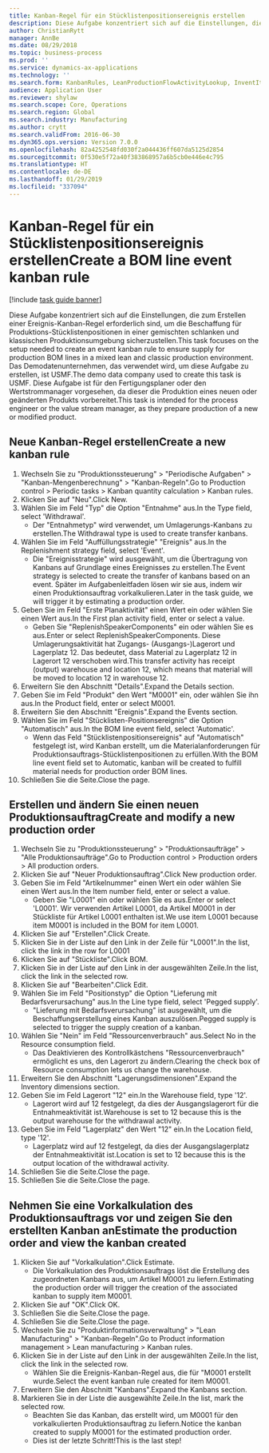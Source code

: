 ```yaml
---
title: Kanban-Regel für ein Stücklistenpositionsereignis erstellen
description: Diese Aufgabe konzentriert sich auf die Einstellungen, die zum Erstellen einer Ereignis-Kanban-Regel erforderlich sind, um die Beschaffung für Produktions-Stücklistenpositionen in einer gemischten schlanken und klassischen Produktionsumgebung sicherzustellen.
author: ChristianRytt
manager: AnnBe
ms.date: 08/29/2018
ms.topic: business-process
ms.prod: ''
ms.service: dynamics-ax-applications
ms.technology: ''
ms.search.form: KanbanRules, LeanProductionFlowActivityLookup, InventItemIdLookupSimple, ProdTableListPage, ProdTableCreate, InventItemIdLookupPurchase, ProdTable, ProdBOM, ProdParmCostEstimation
audience: Application User
ms.reviewer: shylaw
ms.search.scope: Core, Operations
ms.search.region: Global
ms.search.industry: Manufacturing
ms.author: crytt
ms.search.validFrom: 2016-06-30
ms.dyn365.ops.version: Version 7.0.0
ms.openlocfilehash: 82a4252548fd030f2a044436ff607da5125d2854
ms.sourcegitcommit: 0f530e5f72a40f383868957a6b5cb0e446e4c795
ms.translationtype: HT
ms.contentlocale: de-DE
ms.lasthandoff: 01/29/2019
ms.locfileid: "337094"
---
```

# <a name="create-a-bom-line-event-kanban-rule"></a><span data-ttu-id="f3433-103">Kanban-Regel für ein Stücklistenpositionsereignis erstellen</span><span class="sxs-lookup"><span data-stu-id="f3433-103">Create a BOM line event kanban rule</span></span>

[!include [task guide banner](../../includes/task-guide-banner.md)]

<span data-ttu-id="f3433-104">Diese Aufgabe konzentriert sich auf die Einstellungen, die zum Erstellen einer Ereignis-Kanban-Regel erforderlich sind, um die Beschaffung für Produktions-Stücklistenpositionen in einer gemischten schlanken und klassischen Produktionsumgebung sicherzustellen.</span><span class="sxs-lookup"><span data-stu-id="f3433-104">This task focuses on the setup needed to create an event kanban rule to ensure supply for production BOM lines in a mixed lean and classic production environment.</span></span> <span data-ttu-id="f3433-105">Das Demodatenunternehmen, das verwendet wird, um diese Aufgabe zu erstellen, ist USMF.</span><span class="sxs-lookup"><span data-stu-id="f3433-105">The demo data company used to create this task is USMF.</span></span> <span data-ttu-id="f3433-106">Diese Aufgabe ist für den Fertigungsplaner oder den Wertstrommanager vorgesehen, da dieser die Produktion eines neuen oder geänderten Produkts vorbereitet.</span><span class="sxs-lookup"><span data-stu-id="f3433-106">This task is intended for the process engineer or the value stream manager, as they prepare production of a new or modified product.</span></span>


## <a name="create-a-new-kanban-rule"></a><span data-ttu-id="f3433-107">Neue Kanban-Regel erstellen</span><span class="sxs-lookup"><span data-stu-id="f3433-107">Create a new kanban rule</span></span>
1. <span data-ttu-id="f3433-108">Wechseln Sie zu "Produktionssteuerung" > "Periodische Aufgaben" > "Kanban-Mengenberechnung" > "Kanban-Regeln".</span><span class="sxs-lookup"><span data-stu-id="f3433-108">Go to Production control > Periodic tasks > Kanban quantity calculation > Kanban rules.</span></span>
2. <span data-ttu-id="f3433-109">Klicken Sie auf "Neu".</span><span class="sxs-lookup"><span data-stu-id="f3433-109">Click New.</span></span>
3. <span data-ttu-id="f3433-110">Wählen Sie im Feld "Typ" die Option "Entnahme" aus.</span><span class="sxs-lookup"><span data-stu-id="f3433-110">In the Type field, select 'Withdrawal'.</span></span>
    * <span data-ttu-id="f3433-111">Der "Entnahmetyp" wird verwendet, um Umlagerungs-Kanbans zu erstellen.</span><span class="sxs-lookup"><span data-stu-id="f3433-111">The Withdrawal type is used to create transfer kanbans.</span></span>  
4. <span data-ttu-id="f3433-112">Wählen Sie im Feld "Auffüllungsstrategie" "Ereignis" aus.</span><span class="sxs-lookup"><span data-stu-id="f3433-112">In the Replenishment strategy field, select 'Event'.</span></span>
    * <span data-ttu-id="f3433-113">Die "Ereignisstrategie" wird ausgewählt, um die Übertragung von Kanbans auf Grundlage eines Ereignisses zu erstellen.</span><span class="sxs-lookup"><span data-stu-id="f3433-113">The Event strategy is selected to create the transfer of kanbans based on an event.</span></span> <span data-ttu-id="f3433-114">Später im Aufgabenleitfaden lösen wir sie aus, indem wir einen Produktionsauftrag vorkalkulieren.</span><span class="sxs-lookup"><span data-stu-id="f3433-114">Later in the task guide, we will trigger it by estimating a production order.</span></span>  
5. <span data-ttu-id="f3433-115">Geben Sie im Feld "Erste Planaktivität" einen Wert ein oder wählen Sie einen Wert aus.</span><span class="sxs-lookup"><span data-stu-id="f3433-115">In the First plan activity field, enter or select a value.</span></span>
    * <span data-ttu-id="f3433-116">Geben Sie "ReplenishSpeakerComponents" ein oder wählen Sie es aus.</span><span class="sxs-lookup"><span data-stu-id="f3433-116">Enter or select ReplenishSpeakerComponents.</span></span> <span data-ttu-id="f3433-117">Diese Umlagerungsaktivität hat Zugangs- (Ausgangs-)Lagerort und Lagerplatz 12. Das bedeutet, dass Material zu Lagerplatz 12 in Lagerort 12 verschoben wird.</span><span class="sxs-lookup"><span data-stu-id="f3433-117">This transfer activity has receipt (output) warehouse and location 12, which means that material will be moved to location 12 in warehouse 12.</span></span>  
6. <span data-ttu-id="f3433-118">Erweitern Sie den Abschnitt "Details".</span><span class="sxs-lookup"><span data-stu-id="f3433-118">Expand the Details section.</span></span>
7. <span data-ttu-id="f3433-119">Geben Sie im Feld "Produkt" den Wert "M0001" ein, oder wählen Sie ihn aus.</span><span class="sxs-lookup"><span data-stu-id="f3433-119">In the Product field, enter or select M0001.</span></span>
8. <span data-ttu-id="f3433-120">Erweitern Sie den Abschnitt "Ereignis".</span><span class="sxs-lookup"><span data-stu-id="f3433-120">Expand the Events section.</span></span>
9. <span data-ttu-id="f3433-121">Wählen Sie im Feld "Stücklisten-Positionsereignis" die Option "Automatisch" aus.</span><span class="sxs-lookup"><span data-stu-id="f3433-121">In the BOM line event field, select 'Automatic'.</span></span>
    * <span data-ttu-id="f3433-122">Wenn das Feld "Stücklistenpositionsereignis" auf "Automatisch" festgelegt ist, wird Kanban erstellt, um die Materialanforderungen für Produktionsauftrags-Stücklistenpositionen zu erfüllen.</span><span class="sxs-lookup"><span data-stu-id="f3433-122">With the BOM line event field set to Automatic, kanban will be created to fulfill material needs for production order BOM lines.</span></span>  
10. <span data-ttu-id="f3433-123">Schließen Sie die Seite.</span><span class="sxs-lookup"><span data-stu-id="f3433-123">Close the page.</span></span>

## <a name="create-and-modify-a-new-production-order"></a><span data-ttu-id="f3433-124">Erstellen und ändern Sie einen neuen Produktionsauftrag</span><span class="sxs-lookup"><span data-stu-id="f3433-124">Create and modify a new production order</span></span>
1. <span data-ttu-id="f3433-125">Wechseln Sie zu "Produktionssteuerung" > "Produktionsaufträge" > "Alle Produktionsaufträge".</span><span class="sxs-lookup"><span data-stu-id="f3433-125">Go to Production control > Production orders > All production orders.</span></span>
2. <span data-ttu-id="f3433-126">Klicken Sie auf "Neuer Produktionsauftrag".</span><span class="sxs-lookup"><span data-stu-id="f3433-126">Click New production order.</span></span>
3. <span data-ttu-id="f3433-127">Geben Sie im Feld "Artikelnummer" einen Wert ein oder wählen Sie einen Wert aus.</span><span class="sxs-lookup"><span data-stu-id="f3433-127">In the Item number field, enter or select a value.</span></span>
    * <span data-ttu-id="f3433-128">Geben Sie "L0001" ein oder wählen Sie es aus.</span><span class="sxs-lookup"><span data-stu-id="f3433-128">Enter or select 'L0001'.</span></span> <span data-ttu-id="f3433-129">Wir verwenden Artikel L0001, da Artikel M0001 in der Stückliste für Artikel L0001 enthalten ist.</span><span class="sxs-lookup"><span data-stu-id="f3433-129">We use item L0001 because item M0001 is included in the BOM for item L0001.</span></span>  
4. <span data-ttu-id="f3433-130">Klicken Sie auf "Erstellen".</span><span class="sxs-lookup"><span data-stu-id="f3433-130">Click Create.</span></span>
5. <span data-ttu-id="f3433-131">Klicken Sie in der Liste auf den Link in der Zeile für "L0001".</span><span class="sxs-lookup"><span data-stu-id="f3433-131">In the list, click the link in the row for L0001</span></span>
6. <span data-ttu-id="f3433-132">Klicken Sie auf "Stückliste".</span><span class="sxs-lookup"><span data-stu-id="f3433-132">Click BOM.</span></span>
7. <span data-ttu-id="f3433-133">Klicken Sie in der Liste auf den Link in der ausgewählten Zeile.</span><span class="sxs-lookup"><span data-stu-id="f3433-133">In the list, click the link in the selected row.</span></span>
8. <span data-ttu-id="f3433-134">Klicken Sie auf "Bearbeiten".</span><span class="sxs-lookup"><span data-stu-id="f3433-134">Click Edit.</span></span>
9. <span data-ttu-id="f3433-135">Wählen Sie im Feld "Positionstyp" die Option "Lieferung mit Bedarfsverursachung" aus.</span><span class="sxs-lookup"><span data-stu-id="f3433-135">In the Line type field, select 'Pegged supply'.</span></span>
    * <span data-ttu-id="f3433-136">"Lieferung mit Bedarfsverursachung" ist ausgewählt, um die Beschaffungserstellung eines Kanban auszulösen.</span><span class="sxs-lookup"><span data-stu-id="f3433-136">Pegged supply is selected to trigger the supply creation of a kanban.</span></span>  
10. <span data-ttu-id="f3433-137">Wählen Sie "Nein" im Feld "Ressourcenverbrauch" aus.</span><span class="sxs-lookup"><span data-stu-id="f3433-137">Select No in the Resource consumption field.</span></span>
    * <span data-ttu-id="f3433-138">Das Deaktivieren des Kontrollkästchens "Ressourcenverbrauch" ermöglicht es uns, den Lagerort zu ändern.</span><span class="sxs-lookup"><span data-stu-id="f3433-138">Clearing the check box of Resource consumption lets us change the warehouse.</span></span>  
11. <span data-ttu-id="f3433-139">Erweitern Sie den Abschnitt "Lagerungsdimensionen".</span><span class="sxs-lookup"><span data-stu-id="f3433-139">Expand the Inventory dimensions section.</span></span>
12. <span data-ttu-id="f3433-140">Geben Sie im Feld Lagerort "12" ein.</span><span class="sxs-lookup"><span data-stu-id="f3433-140">In the Warehouse field, type '12'.</span></span>
    * <span data-ttu-id="f3433-141">Lagerort wird auf 12 festgelegt, da dies der Ausgangslagerort für die Entnahmeaktivität ist.</span><span class="sxs-lookup"><span data-stu-id="f3433-141">Warehouse is set to 12 because this is the output warehouse for the withdrawal activity.</span></span>  
13. <span data-ttu-id="f3433-142">Geben Sie im Feld "Lagerplatz" den Wert "12" ein.</span><span class="sxs-lookup"><span data-stu-id="f3433-142">In the Location field, type '12'.</span></span>
    * <span data-ttu-id="f3433-143">Lagerplatz wird auf 12 festgelegt, da dies der Ausgangslagerplatz der Entnahmeaktivität ist.</span><span class="sxs-lookup"><span data-stu-id="f3433-143">Location is set to 12 because this is the output location of the withdrawal activity.</span></span>  
14. <span data-ttu-id="f3433-144">Schließen Sie die Seite.</span><span class="sxs-lookup"><span data-stu-id="f3433-144">Close the page.</span></span>
15. <span data-ttu-id="f3433-145">Schließen Sie die Seite.</span><span class="sxs-lookup"><span data-stu-id="f3433-145">Close the page.</span></span>

## <a name="estimate-the-production-order-and-view-the-kanban-created"></a><span data-ttu-id="f3433-146">Nehmen Sie eine Vorkalkulation des Produktionsauftrags vor und zeigen Sie den erstellten Kanban an</span><span class="sxs-lookup"><span data-stu-id="f3433-146">Estimate the production order and view the kanban created</span></span>
1. <span data-ttu-id="f3433-147">Klicken Sie auf "Vorkalkulation".</span><span class="sxs-lookup"><span data-stu-id="f3433-147">Click Estimate.</span></span>
    * <span data-ttu-id="f3433-148">Die Vorkalkulation des Produktionsauftrags löst die Erstellung des zugeordneten Kanbans aus, um Artikel M0001 zu liefern.</span><span class="sxs-lookup"><span data-stu-id="f3433-148">Estimating the production order will trigger the creation of the associated kanban to supply item M0001.</span></span>  
2. <span data-ttu-id="f3433-149">Klicken Sie auf "OK".</span><span class="sxs-lookup"><span data-stu-id="f3433-149">Click OK.</span></span>
3. <span data-ttu-id="f3433-150">Schließen Sie die Seite.</span><span class="sxs-lookup"><span data-stu-id="f3433-150">Close the page.</span></span>
4. <span data-ttu-id="f3433-151">Schließen Sie die Seite.</span><span class="sxs-lookup"><span data-stu-id="f3433-151">Close the page.</span></span>
5. <span data-ttu-id="f3433-152">Wechseln Sie zu "Produktinformationsverwaltung" > "Lean Manufacturing" > "Kanban-Regeln".</span><span class="sxs-lookup"><span data-stu-id="f3433-152">Go to Product information management > Lean manufacturing > Kanban rules.</span></span>
6. <span data-ttu-id="f3433-153">Klicken Sie in der Liste auf den Link in der ausgewählten Zeile.</span><span class="sxs-lookup"><span data-stu-id="f3433-153">In the list, click the link in the selected row.</span></span>
    * <span data-ttu-id="f3433-154">Wählen Sie die Ereignis-Kanban-Regel aus, die für "M0001 erstellt wurde.</span><span class="sxs-lookup"><span data-stu-id="f3433-154">Select the event kanban rule created for item M0001.</span></span>  
7. <span data-ttu-id="f3433-155">Erweitern Sie den Abschnitt "Kanbans".</span><span class="sxs-lookup"><span data-stu-id="f3433-155">Expand the Kanbans section.</span></span>
8. <span data-ttu-id="f3433-156">Markieren Sie in der Liste die ausgewählte Zeile.</span><span class="sxs-lookup"><span data-stu-id="f3433-156">In the list, mark the selected row.</span></span>
    * <span data-ttu-id="f3433-157">Beachten Sie das Kanban, das erstellt wird, um M0001 für den vorkalkulierten Produktionsauftrag zu liefern.</span><span class="sxs-lookup"><span data-stu-id="f3433-157">Notice the kanban created to supply M0001 for the estimated production order.</span></span>  
    * <span data-ttu-id="f3433-158">Dies ist der letzte Schritt!</span><span class="sxs-lookup"><span data-stu-id="f3433-158">This is the last step!</span></span>  

